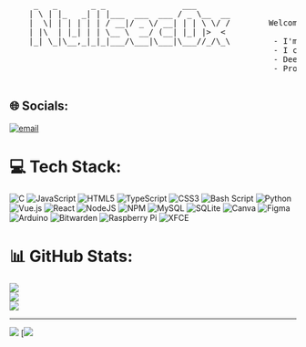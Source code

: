 <pre>

     _   _       _ _                ___
    | \ | |_   _| | |___  ___  ___ / _ \__  __ 
    |  \| | | | | | / __|/ _ \/ __| | | \ \/ /        Welcome to my GitHub profile!
    | |\  | |_| | | \__ \  __/ (__| |_| |>  < 
    |_| \_|\__,_|_|_|___/\___|\___|\___//_/\_\         - I'm nullsec0x, 17 y/o systems dweller & builder
                                                       - I craft setups, tools, and custom environments.
                                                       - Deep into hardware, Linux, and clean design.
                                                       - Projects fueled by curiosity, not deadlines.

</pre>


## 🌐 Socials:
[![email](https://img.shields.io/badge/Email-D14836?logo=gmail&logoColor=white)](mailto:nullsec0x@proton.me) 

# 💻 Tech Stack:
![C](https://img.shields.io/badge/c-%2300599C.svg?style=for-the-badge&logo=c&logoColor=white) ![JavaScript](https://img.shields.io/badge/javascript-%23323330.svg?style=for-the-badge&logo=javascript&logoColor=%23F7DF1E) ![HTML5](https://img.shields.io/badge/html5-%23E34F26.svg?style=for-the-badge&logo=html5&logoColor=white) ![TypeScript](https://img.shields.io/badge/typescript-%23007ACC.svg?style=for-the-badge&logo=typescript&logoColor=white) ![CSS3](https://img.shields.io/badge/css3-%231572B6.svg?style=for-the-badge&logo=css3&logoColor=white) ![Bash Script](https://img.shields.io/badge/bash_script-%23121011.svg?style=for-the-badge&logo=gnu-bash&logoColor=white) ![Python](https://img.shields.io/badge/python-3670A0?style=for-the-badge&logo=python&logoColor=ffdd54) ![Vue.js](https://img.shields.io/badge/vue.js-%2335495e.svg?style=for-the-badge&logo=vuedotjs&logoColor=%234FC08D) ![React](https://img.shields.io/badge/react-%2320232a.svg?style=for-the-badge&logo=react&logoColor=%2361DAFB) ![NodeJS](https://img.shields.io/badge/node.js-6DA55F?style=for-the-badge&logo=node.js&logoColor=white) ![NPM](https://img.shields.io/badge/NPM-%23CB3837.svg?style=for-the-badge&logo=npm&logoColor=white) ![MySQL](https://img.shields.io/badge/mysql-4479A1.svg?style=for-the-badge&logo=mysql&logoColor=white) ![SQLite](https://img.shields.io/badge/sqlite-%2307405e.svg?style=for-the-badge&logo=sqlite&logoColor=white) ![Canva](https://img.shields.io/badge/Canva-%2300C4CC.svg?style=for-the-badge&logo=Canva&logoColor=white) ![Figma](https://img.shields.io/badge/figma-%23F24E1E.svg?style=for-the-badge&logo=figma&logoColor=white) ![Arduino](https://img.shields.io/badge/-Arduino-00979D?style=for-the-badge&logo=Arduino&logoColor=white) ![Bitwarden](https://img.shields.io/badge/bitwarden-%23175DDC.svg?style=for-the-badge&logo=bitwarden&logoColor=white) ![Raspberry Pi](https://img.shields.io/badge/-Raspberry_Pi-C51A4A?style=for-the-badge&logo=Raspberry-Pi) ![XFCE](https://img.shields.io/badge/XFCE-%232284F2.svg?style=for-the-badge&logo=xfce&logoColor=white)
# 📊 GitHub Stats:
![](https://github-readme-stats.vercel.app/api?username=nullsec0x&theme=dark&hide_border=false&include_all_commits=true&count_private=true)<br/>
![](https://nirzak-streak-stats.vercel.app/?user=nullsec0x&theme=dark&hide_border=false)<br/>
![](https://github-readme-stats.vercel.app/api/top-langs/?username=nullsec0x&theme=dark&hide_border=false&include_all_commits=true&count_private=true&layout=compact)

---
[![](https://visitcount.itsvg.in/api?id=nullsec0x&icon=0&color=0)](https://visitcount.itsvg.in)
[![](https://github-readme-stats.hackclub.dev/api/wakatime?username=3596&api_domain=hackatime.hackclub.com&theme=github_dark_dimmed&custom_title=Hackatime+Stats&layout=compact&cache_seconds=0&langs_count=8)
